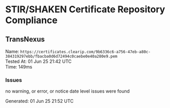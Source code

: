 # STIR/SHAKEN Certificate Repository Compliance

## TransNexus

Name: `https://certificates.clearip.com/9b6336c6-a756-47eb-a80c-384319297ebb/fbacba0d6d72494c0caebe0e40a280e9.pem`\
Tested At: 01 Jun 25 21:42 UTC\
Time: 149ms

### Issues

no warning, or error, or notice date level issues were found

Generated: 01 Jun 25 21:52 UTC